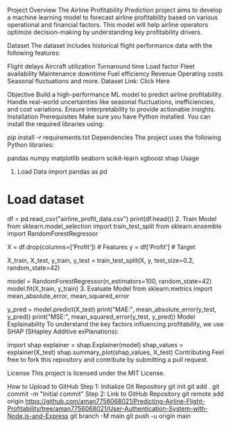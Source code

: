 Project Overview
The Airline Profitability Prediction project aims to develop a machine learning model to forecast airline profitability based on various operational and financial factors. This model will help airline operators optimize decision-making by understanding key profitability drivers.

Dataset
The dataset includes historical flight performance data with the following features:

Flight delays
Aircraft utilization
Turnaround time
Load factor
Fleet availability
Maintenance downtime
Fuel efficiency
Revenue
Operating costs
Seasonal fluctuations and more.
Dataset Link: Click Here

Objective
Build a high-performance ML model to predict airline profitability.
Handle real-world uncertainties like seasonal fluctuations, inefficiencies, and cost variations.
Ensure interpretability to provide actionable insights.
Installation
Prerequisites
Make sure you have Python installed. You can install the required libraries using:

pip install -r requirements.txt
Dependencies
The project uses the following Python libraries:

pandas
numpy
matplotlib
seaborn
scikit-learn
xgboost
shap
Usage
1. Load Data
import pandas as pd
# Load dataset
df = pd.read_csv("airline_profit_data.csv")
print(df.head())
2. Train Model
from sklearn.model_selection import train_test_split
from sklearn.ensemble import RandomForestRegressor

X = df.drop(columns=['Profit'])  # Features
y = df['Profit']  # Target

X_train, X_test, y_train, y_test = train_test_split(X, y, test_size=0.2, random_state=42)

model = RandomForestRegressor(n_estimators=100, random_state=42)
model.fit(X_train, y_train)
3. Evaluate Model
from sklearn.metrics import mean_absolute_error, mean_squared_error

y_pred = model.predict(X_test)
print("MAE:", mean_absolute_error(y_test, y_pred))
print("MSE:", mean_squared_error(y_test, y_pred))
Model Explainability
To understand the key factors influencing profitability, we use SHAP (SHapley Additive exPlanations):

import shap
explainer = shap.Explainer(model)
shap_values = explainer(X_test)
shap.summary_plot(shap_values, X_test)
Contributing
Feel free to fork this repository and contribute by submitting a pull request.

License
This project is licensed under the MIT License.

How to Upload to GitHub
Step 1: Initialize Git Repository
git init
git add .
git commit -m "Initial commit"
Step 2: Link to GitHub Repository
git remote add origin <https://github.com/aman7756068021/Predicting-Airline-Flight-Profitability/tree/aman7756068021/User-Authentication-System-with-Node.js-and-Express>
git branch -M main
git push -u origin main

